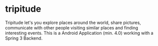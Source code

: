 tripitude
=========

Tripitude let's you explore places around the world, share pictures, communicate with other people visiting similar places and finding interesting events. This is a Android Application (min. 4.0) working with a Spring 3 Backend.
